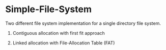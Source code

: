 # Simple-File-System
Two different file system implementation for a single directory file system.

1. Contiguous allocation with first fit approach

2. Linked allocation with File-Allocation Table (FAT)
